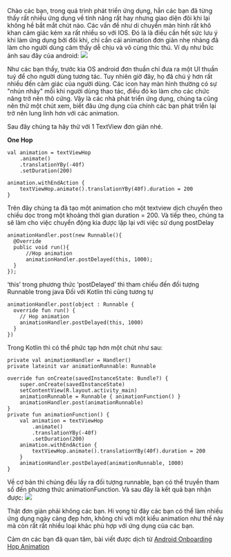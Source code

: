 Chào các bạn, trong quá trình phát triển ứng dụng, hẳn các bạn đã từng thấy rất nhiều ứng dụng về tính năng rất hay nhưng giao diện đôi khi lại không hề bắt mắt chút nào. Các vấn đề như di chuyển màn hình rất khô khan cảm giác kém xa rất nhiều so với IOS. Đó là là điều cần hết sức lưu ý khi làm ứng dụng bởi đôi khi, chỉ cần cái animation đơn giản nhẹ nhàng đã làm cho người dùng cảm thấy dễ chịu và vô cùng thíc thú. Ví dụ như bức ảnh sau đây của android:
![](https://images.viblo.asia/7568b4f0-dcf6-4066-8a55-0ac7afd685e1.gif)

Như các bạn thấy, trước kia OS android đơn thuần chỉ đưa ra một UI thuần tuý để cho người dùng tương tác. Tuy nhiên giờ đây, họ đã chú ý hơn rất nhiều đến cảm giác của người dùng. Các icon hay màn hình thường có sự "nhún nhảy" mỗi khi người dùng thao tác, điều đó ko làm cho các chức năng trở nên thô cứng. Vậy là các nhà phát triển ứng dụng, chúng ta cũng nên thử một chút xem, biết đâu ứng dụng của chính các bạn phát triển lại trở nên lung linh hơn với các animation.

Sau đây chúng ta hãy thử với 1 TextView đơn giản nhé.

**One Hop**
```
val animation = textViewHop
    .animate()
    .translationYBy(-40f)
    .setDuration(200)

animation.withEndAction {
    textViewHop.animate().translationYBy(40f).duration = 200
}
```

Trên đây chúng ta đã tạo một animation cho một textview dịch chuyển theo chiều dọc trong một khoảng thời gian duration = 200. 
Và tiếp theo, chúng ta sẽ làm cho việc chuyển động kia được lặp lại với việc sử dụng postDelay

```
animationHandler.post(new Runnable(){
  @Override
  public void run(){
      //Hop animation
      animationHandler.postDelayed(this, 1000);
  }
});
```
‘this’ trong phương thức ‘postDelayed’ thì tham chiếu đến đối tượng Runnable trong java
Đối với Kotlin thì cũng tương tự

```
animationHandler.post(object : Runnable {
  override fun run() {
    // Hop animation   
    animationHandler.postDelayed(this, 1000)
  }
})
```

Trong Kotlin thì có thể phức tạp hơn một chút như sau:

```
private val animationHandler = Handler()
private lateinit var animationRunnable: Runnable

override fun onCreate(savedInstanceState: Bundle?) {
    super.onCreate(savedInstanceState)
    setContentView(R.layout.activity_main)
    animationRunnable = Runnable { animationFunction() }
    animationHandler.post(animationRunnable)
}
private fun animationFunction() {
    val animation = textViewHop
        .animate()
        .translationYBy(-40f)
        .setDuration(200)
    animation.withEndAction {
        textViewHop.animate().translationYBy(40f).duration = 200
    }
    animationHandler.postDelayed(animationRunnable, 1000)
}

```

Về cơ bản thì chúng đều lấy ra đối tượng runnable, bạn có thể truyền tham số đến phương thức animationFunction. Và sau đây là kết quả bạn nhận được:
![](https://images.viblo.asia/af48db6b-f110-4655-886f-f099059d5644.gif)

Thật đơn giản phải không các bạn. Hi vọng từ đây các bạn có thể làm nhiều ứng dụng ngày càng đẹp hơn, không chỉ với một kiểu animation như thế này mà còn rất rất nhiều loại khác phù hợp với ứng dụng của các bạn. 

Cảm ơn các bạn đã quan tâm, bài viết được dịch từ [Android Onboarding Hop Animation](https://android.jlelse.eu/android-onboarding-hop-animation-1d1651b87e2c)